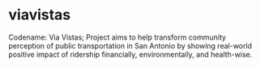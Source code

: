 # viavistas
Codename: Via Vistas; Project aims to help transform community perception of public transportation in San Antonio by showing real-world positive impact of ridership financially, environmentally, and health-wise.

